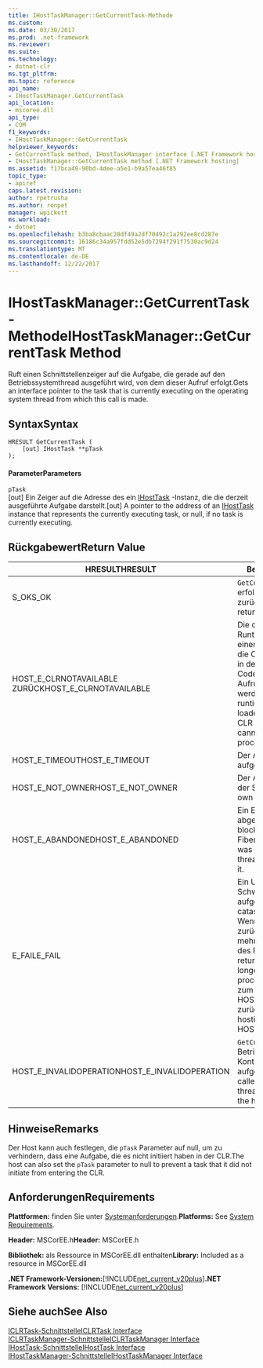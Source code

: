 ```yaml
---
title: IHostTaskManager::GetCurrentTask-Methode
ms.custom: 
ms.date: 03/30/2017
ms.prod: .net-framework
ms.reviewer: 
ms.suite: 
ms.technology:
- dotnet-clr
ms.tgt_pltfrm: 
ms.topic: reference
api_name:
- IHostTaskManager.GetCurrentTask
api_location:
- mscoree.dll
api_type:
- COM
f1_keywords:
- IHostTaskManager::GetCurrentTask
helpviewer_keywords:
- GetCurrentTask method, IHostTaskManager interface [.NET Framework hosting]
- IHostTaskManager::GetCurrentTask method [.NET Framework hosting]
ms.assetid: f17bca49-90bd-4dee-a5e1-b9a57ea46f85
topic_type:
- apiref
caps.latest.revision: 
author: rpetrusha
ms.author: ronpet
manager: wpickett
ms.workload:
- dotnet
ms.openlocfilehash: b3ba8cbaac28df49a2df70492c1a292ee8cd287e
ms.sourcegitcommit: 16186c34a957fdd52e5db7294f291f7530ac9d24
ms.translationtype: MT
ms.contentlocale: de-DE
ms.lasthandoff: 12/22/2017
---
```

# <a name="ihosttaskmanagergetcurrenttask-method"></a><span data-ttu-id="60fac-102">IHostTaskManager::GetCurrentTask-Methode</span><span class="sxs-lookup"><span data-stu-id="60fac-102">IHostTaskManager::GetCurrentTask Method</span></span>
<span data-ttu-id="60fac-103">Ruft einen Schnittstellenzeiger auf die Aufgabe, die gerade auf den Betriebssystemthread ausgeführt wird, von dem dieser Aufruf erfolgt.</span><span class="sxs-lookup"><span data-stu-id="60fac-103">Gets an interface pointer to the task that is currently executing on the operating system thread from which this call is made.</span></span>  
  
## <a name="syntax"></a><span data-ttu-id="60fac-104">Syntax</span><span class="sxs-lookup"><span data-stu-id="60fac-104">Syntax</span></span>  
  
```  
HRESULT GetCurrentTask (  
    [out] IHostTask **pTask  
);  
```  
  
#### <a name="parameters"></a><span data-ttu-id="60fac-105">Parameter</span><span class="sxs-lookup"><span data-stu-id="60fac-105">Parameters</span></span>  
 `pTask`  
 <span data-ttu-id="60fac-106">[out] Ein Zeiger auf die Adresse des ein [IHostTask](../../../../docs/framework/unmanaged-api/hosting/ihosttask-interface.md) -Instanz, die die derzeit ausgeführte Aufgabe darstellt.</span><span class="sxs-lookup"><span data-stu-id="60fac-106">[out] A pointer to the address of an [IHostTask](../../../../docs/framework/unmanaged-api/hosting/ihosttask-interface.md) instance that represents the currently executing task, or null, if no task is currently executing.</span></span>  
  
## <a name="return-value"></a><span data-ttu-id="60fac-107">Rückgabewert</span><span class="sxs-lookup"><span data-stu-id="60fac-107">Return Value</span></span>  
  
|<span data-ttu-id="60fac-108">HRESULT</span><span class="sxs-lookup"><span data-stu-id="60fac-108">HRESULT</span></span>|<span data-ttu-id="60fac-109">Beschreibung</span><span class="sxs-lookup"><span data-stu-id="60fac-109">Description</span></span>|  
|-------------|-----------------|  
|<span data-ttu-id="60fac-110">S_OK</span><span class="sxs-lookup"><span data-stu-id="60fac-110">S_OK</span></span>|<span data-ttu-id="60fac-111">`GetCurrentTask`wurde erfolgreich zurückgegeben.</span><span class="sxs-lookup"><span data-stu-id="60fac-111">`GetCurrentTask` returned successfully.</span></span>|  
|<span data-ttu-id="60fac-112">HOST_E_CLRNOTAVAILABLE ZURÜCK</span><span class="sxs-lookup"><span data-stu-id="60fac-112">HOST_E_CLRNOTAVAILABLE</span></span>|<span data-ttu-id="60fac-113">Die common Language Runtime (CLR) wurde nicht in einen Prozess geladen, oder die CLR wird in einem Zustand, in dem er nicht verwalteten Code ausführen oder den Aufruf erfolgreich verarbeitet werden.</span><span class="sxs-lookup"><span data-stu-id="60fac-113">The common language runtime (CLR) has not been loaded into a process, or the CLR is in a state in which it cannot run managed code or process the call successfully.</span></span>|  
|<span data-ttu-id="60fac-114">HOST_E_TIMEOUT</span><span class="sxs-lookup"><span data-stu-id="60fac-114">HOST_E_TIMEOUT</span></span>|<span data-ttu-id="60fac-115">Der Aufruf ist ein Timeout aufgetreten.</span><span class="sxs-lookup"><span data-stu-id="60fac-115">The call timed out.</span></span>|  
|<span data-ttu-id="60fac-116">HOST_E_NOT_OWNER</span><span class="sxs-lookup"><span data-stu-id="60fac-116">HOST_E_NOT_OWNER</span></span>|<span data-ttu-id="60fac-117">Der Aufrufer ist nicht Besitzer der Sperre.</span><span class="sxs-lookup"><span data-stu-id="60fac-117">The caller does not own the lock.</span></span>|  
|<span data-ttu-id="60fac-118">HOST_E_ABANDONED</span><span class="sxs-lookup"><span data-stu-id="60fac-118">HOST_E_ABANDONED</span></span>|<span data-ttu-id="60fac-119">Ein Ereignis wurde abgebrochen, während ein blockierten Thread oder eine Fiber darauf gewartet.</span><span class="sxs-lookup"><span data-stu-id="60fac-119">An event was canceled while a blocked thread or fiber was waiting on it.</span></span>|  
|<span data-ttu-id="60fac-120">E_FAIL</span><span class="sxs-lookup"><span data-stu-id="60fac-120">E_FAIL</span></span>|<span data-ttu-id="60fac-121">Ein Unbekannter Schwerwiegender Fehler aufgetreten ist.</span><span class="sxs-lookup"><span data-stu-id="60fac-121">An unknown catastrophic failure occurred.</span></span> <span data-ttu-id="60fac-122">Wenn eine Methode E_FAIL zurückgibt, ist die CLR nicht mehr verwendbar innerhalb des Prozesses.</span><span class="sxs-lookup"><span data-stu-id="60fac-122">When a method returns E_FAIL, the CLR is no longer usable within the process.</span></span> <span data-ttu-id="60fac-123">Nachfolgende Aufrufe zum Hosten der Methoden HOST_E_CLRNOTAVAILABLE zurück.</span><span class="sxs-lookup"><span data-stu-id="60fac-123">Subsequent calls to hosting methods return HOST_E_CLRNOTAVAILABLE.</span></span>|  
|<span data-ttu-id="60fac-124">HOST_E_INVALIDOPERATION</span><span class="sxs-lookup"><span data-stu-id="60fac-124">HOST_E_INVALIDOPERATION</span></span>|<span data-ttu-id="60fac-125">`GetCurrentTask`ein Thread des Betriebssystems außerhalb der Kontrolle des Hosts wurde aufgerufen.</span><span class="sxs-lookup"><span data-stu-id="60fac-125">`GetCurrentTask` was called on an operating system thread outside the control of the host.</span></span>|  
  
## <a name="remarks"></a><span data-ttu-id="60fac-126">Hinweise</span><span class="sxs-lookup"><span data-stu-id="60fac-126">Remarks</span></span>  
 <span data-ttu-id="60fac-127">Der Host kann auch festlegen, die `pTask` Parameter auf null, um zu verhindern, dass eine Aufgabe, die es nicht initiiert haben in der CLR.</span><span class="sxs-lookup"><span data-stu-id="60fac-127">The host can also set the `pTask` parameter to null to prevent a task that it did not initiate from entering the CLR.</span></span>  
  
## <a name="requirements"></a><span data-ttu-id="60fac-128">Anforderungen</span><span class="sxs-lookup"><span data-stu-id="60fac-128">Requirements</span></span>  
 <span data-ttu-id="60fac-129">**Plattformen:** finden Sie unter [Systemanforderungen](../../../../docs/framework/get-started/system-requirements.md).</span><span class="sxs-lookup"><span data-stu-id="60fac-129">**Platforms:** See [System Requirements](../../../../docs/framework/get-started/system-requirements.md).</span></span>  
  
 <span data-ttu-id="60fac-130">**Header:** MSCorEE.h</span><span class="sxs-lookup"><span data-stu-id="60fac-130">**Header:** MSCorEE.h</span></span>  
  
 <span data-ttu-id="60fac-131">**Bibliothek:** als Ressource in MSCorEE.dll enthalten</span><span class="sxs-lookup"><span data-stu-id="60fac-131">**Library:** Included as a resource in MSCorEE.dll</span></span>  
  
 <span data-ttu-id="60fac-132">**.NET Framework-Versionen:**[!INCLUDE[net_current_v20plus](../../../../includes/net-current-v20plus-md.md)]</span><span class="sxs-lookup"><span data-stu-id="60fac-132">**.NET Framework Versions:** [!INCLUDE[net_current_v20plus](../../../../includes/net-current-v20plus-md.md)]</span></span>  
  
## <a name="see-also"></a><span data-ttu-id="60fac-133">Siehe auch</span><span class="sxs-lookup"><span data-stu-id="60fac-133">See Also</span></span>  
 [<span data-ttu-id="60fac-134">ICLRTask-Schnittstelle</span><span class="sxs-lookup"><span data-stu-id="60fac-134">ICLRTask Interface</span></span>](../../../../docs/framework/unmanaged-api/hosting/iclrtask-interface.md)  
 [<span data-ttu-id="60fac-135">ICLRTaskManager-Schnittstelle</span><span class="sxs-lookup"><span data-stu-id="60fac-135">ICLRTaskManager Interface</span></span>](../../../../docs/framework/unmanaged-api/hosting/iclrtaskmanager-interface.md)  
 [<span data-ttu-id="60fac-136">IHostTask-Schnittstelle</span><span class="sxs-lookup"><span data-stu-id="60fac-136">IHostTask Interface</span></span>](../../../../docs/framework/unmanaged-api/hosting/ihosttask-interface.md)  
 [<span data-ttu-id="60fac-137">IHostTaskManager-Schnittstelle</span><span class="sxs-lookup"><span data-stu-id="60fac-137">IHostTaskManager Interface</span></span>](../../../../docs/framework/unmanaged-api/hosting/ihosttaskmanager-interface.md)

